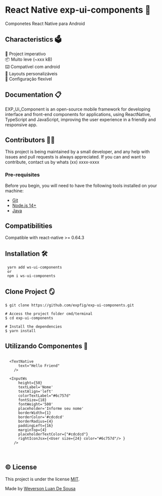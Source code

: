 # React Native exp-ui-components 🎯

  Componetes React Native para Android

## Characteristics 🗳️

🚀 Project imperativo </br>
📦 Muito leve (~xxx kB)  </br>
⌨️  Compatível com android  </br>
🎨 Layouts personalizáveis  </br>
🔧 Configuração flexível  </br>

## Documentation 📋

  EXP_Ui_Component is an open-source mobile framework for developing interface and front-end components for applications, using ReactNative, TypeScript and JavaScript, improving the user experience in a friendly and responsive app.

## Contributors 👩‍💻

This project is being maintained by a small developer, and any help with issues and pull requests is always appreciated. If you can and want to contribute, contact us by whats (xx) xxxx-xxxx

### Pre-requisites

Before you begin, you will need to have the following tools installed on your machine:

- [Git](https://git-scm.com)
- [Node.js 14+](https://nodejs.org/en/)
- [Java](https://www.java.com/pt-BR/download/manual.jsp)

## Compatibilities

 Compatible with react-native >= 0.64.3

## Installation 🛠️

```
 yarn add ws-ui-components
 or 
 npm i ws-ui-components
```

## Clone Project 🪞

```# Clone this repository
$ git clone https://github.com/expfig/exp-ui-components.git

# Access the project folder cmd/terminal
$ cd exp-ui-components

# Install the dependencies
$ yarn install

```

## Utilizando Componentes 🎇

```
  
  <TextNative 
      text="Hello Friend"
    />

  <InputWs 
      height={50}
      textLabel='Nome'
      textAlign='left'
      colorTextLabel="#6c757d"
      fontSize={18}
      fontWeight='500'
      placeholder='Informe seu nome'
      borderWidth={1}
      borderColor='#cdcdcd'
      borderRadius={4}
      paddingLeft={16}
      marginTop={4}
      placeholderTextColor={"#cdcdcd"}
      rightIconJsx={<User size={24} color="#6c757d"/> }
    />
```

&nbsp;

<!--- Describe the project license --->

## ©️ License

This project is under the license [MIT](./LICENSE).

Made by [Weverson Luan De Sousa](https://www.linkedin.com/in/weverson-luan-de-sousa-1969a81b0/)

